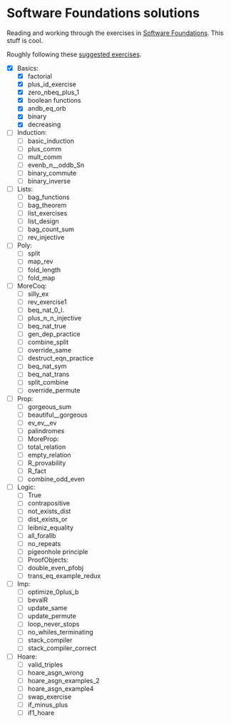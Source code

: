 Software Foundations solutions
==============================

Reading and working through the exercises in [Software Foundations](http://www.cis.upenn.edu/~bcpierce/sf/current/toc.html). This stuff is cool.

Roughly following these [suggested exercises](http://web.cecs.pdx.edu/~apt/coq_hints.html).

* [x] Basics:
    * [x] factorial
    * [x] plus_id_exercise
    * [x] zero_nbeq_plus_1
    * [x] boolean functions
    * [x] andb_eq_orb
    * [x] binary
    * [x] decreasing
* [ ] Induction:
    * [ ] basic_induction
    * [ ] plus_comm
    * [ ] mult_comm
    * [ ] evenb_n__oddb_Sn
    * [ ] binary_commute
    * [ ] binary_inverse
* [ ] Lists:
    * [ ] bag_functions
    * [ ] bag_theorem
    * [ ] list_exercises
    * [ ] list_design
    * [ ] bag_count_sum
    * [ ] rev_injective
* [ ] Poly:
    * [ ] split
    * [ ] map_rev
    * [ ] fold_length
    * [ ] fold_map
* [ ] MoreCoq:
    * [ ] silly_ex
    * [ ] rev_exercise1
    * [ ] beq_nat_0_l.
    * [ ] plus_n_n_injective
    * [ ] beq_nat_true
    * [ ] gen_dep_practice
    * [ ] combine_split
    * [ ] override_same
    * [ ] destruct_eqn_practice
    * [ ] beq_nat_sym
    * [ ] beq_nat_trans
    * [ ] split_combine
    * [ ] override_permute
* [ ] Prop:
    * [ ] gorgeous_sum
    * [ ] beautiful__gorgeous
    * [ ] ev_ev__ev
    * [ ] palindromes
    * [ ] MoreProp:
    * [ ] total_relation
    * [ ] empty_relation
    * [ ] R_provability
    * [ ] R_fact
    * [ ] combine_odd_even
* [ ] Logic:
    * [ ] True
    * [ ] contrapositive
    * [ ] not_exists_dist
    * [ ] dist_exists_or
    * [ ] leibniz_equality
    * [ ] all_forallb
    * [ ] no_repeats
    * [ ] pigeonhole principle
    * [ ] ProofObjects:
    * [ ] double_even_pfobj
    * [ ] trans_eq_example_redux
* [ ] Imp:
    * [ ] optimize_0plus_b
    * [ ] bevalR
    * [ ] update_same
    * [ ] update_permute
    * [ ] loop_never_stops
    * [ ] no_whiles_terminating
    * [ ] stack_compiler
    * [ ] stack_compiler_correct
* [ ] Hoare:
    * [ ] valid_triples
    * [ ] hoare_asgn_wrong
    * [ ] hoare_asgn_examples_2
    * [ ] hoare_asgn_example4
    * [ ] swap_exercise
    * [ ] if_minus_plus
    * [ ] if1_hoare
